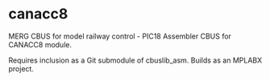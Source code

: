 # canacc8
MERG CBUS for model railway control - PIC18 Assembler CBUS for CANACC8 module.

Requires inclusion as a Git submodule of cbuslib_asm.
Builds as an MPLABX project.